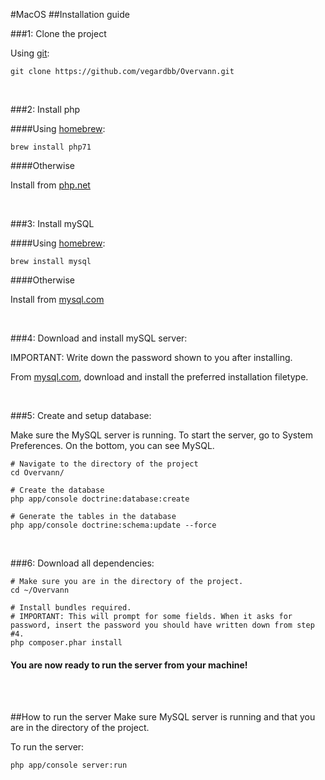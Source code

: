 #MacOS
##Installation guide

###1: Clone the project

Using [git](https://git-scm.com/doc):

```
git clone https://github.com/vegardbb/Overvann.git
```

<br>

###2: Install php

####Using [homebrew](http://brew.sh): 

```
brew install php71
```

####Otherwise 

Install from [php.net](http://php.net/manual/en/install.macosx.php)

<br>

###3: Install mySQL

####Using [homebrew](http://brew.sh): 

```
brew install mysql
```

####Otherwise 

Install from [mysql.com](https://dev.mysql.com/doc/refman/5.7/en/osx-installation-pkg.html)

<br>

###4: Download and install mySQL server:

IMPORTANT: Write down the password shown to you after installing.

From [mysql.com](https://dev.mysql.com/downloads/mysql/), download and install the preferred installation filetype.

<br>

###5: Create and setup database:

Make sure the MySQL server is running. To start the server, go to System Preferences. On the bottom, you can see MySQL. 

```
# Navigate to the directory of the project
cd Overvann/

# Create the database
php app/console doctrine:database:create

# Generate the tables in the database
php app/console doctrine:schema:update --force
```

<br>


###6: Download all dependencies:
```
# Make sure you are in the directory of the project.
cd ~/Overvann

# Install bundles required.
# IMPORTANT: This will prompt for some fields. When it asks for password, insert the password you should have written down from step #4.
php composer.phar install
```

#### You are now ready to run the server from your machine!

<br>
<br>

##How to run the server
Make sure MySQL server is running and that you are in the directory of the project.

To run the server:
```
php app/console server:run
```



